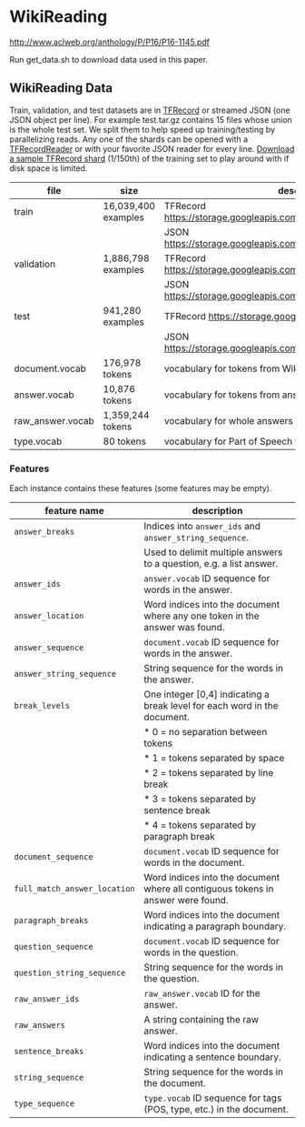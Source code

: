 # WikiReading

http://www.aclweb.org/anthology/P/P16/P16-1145.pdf

Run get_data.sh to download data used in this paper.

## WikiReading Data

Train, validation, and test datasets are in [TFRecord](https://www.tensorflow.org/versions/r0.10/how_tos/reading_data/index.html#file-formats)
or streamed JSON (one JSON object per line). 
For example test.tar.gz contains 15 files whose union is the whole test set.
We split them to help speed up training/testing by parallelizing reads.
Any one of the shards can be opened with a [TFRecordReader](https://www.tensorflow.org/versions/r0.10/api_docs/python/io_ops.html#TFRecordReader)
or with your favorite JSON reader for every line.
[Download a sample TFRecord shard](https://storage.googleapis.com/wikireading/train-00000-of-00150) (1/150th) 
of the training set to play around with if disk space is limited.

| file             | size               | description                                                            |
|------------------|--------------------|------------------------------------------------------------------------|
| train            | 16,039,400 examples| TFRecord https://storage.googleapis.com/wikireading/train.tar.gz       |
|                  |                    | JSON https://storage.googleapis.com/wikireading/train.json.tar.gz      |
| validation       | 1,886,798 examples | TFRecord https://storage.googleapis.com/wikireading/validation.tar.gz  |
|                  |                    | JSON https://storage.googleapis.com/wikireading/validation.json.tar.gz |
| test             | 941,280 examples   | TFRecord https://storage.googleapis.com/wikireading/test.tar.gz        |
|                  |                    | JSON https://storage.googleapis.com/wikireading/test.json.tar.gz       |
| document.vocab   | 176,978 tokens     | vocabulary for tokens from Wikipedia documents                         |
| answer.vocab     | 10,876 tokens      | vocabulary for tokens from answers                                     |
| raw_answer.vocab | 1,359,244 tokens   | vocabulary for whole answers as they appear in WikiData                |
| type.vocab       | 80 tokens          | vocabulary for Part of Speech tags                                     |



### Features

Each instance contains these features (some features may be empty).

| feature name                 | description                                                                      |
|------------------------------|----------------------------------------------------------------------------------|
| `answer_breaks`              |  Indices into `answer_ids` and `answer_string_sequence`.                         |
|                              |  Used to delimit multiple answers to a question, e.g. a list answer.             |
| `answer_ids`                 | `answer.vocab` ID sequence for words in the answer.                              |
| `answer_location`            | Word indices into the document where any one token in the answer was found.      |
| `answer_sequence`            | `document.vocab` ID sequence for words in the answer.                            |
| `answer_string_sequence`     | String sequence for the words in the answer.                                     |
| `break_levels`               | One integer [0,4] indicating a break level for each word in the document.        |
|                              | * 0 = no separation between tokens                                               |
|                              | * 1 = tokens separated by space                                                  |
|                              | * 2 = tokens separated by line break                                             |
|                              | * 3 = tokens separated by sentence break                                         |
|                              | * 4 = tokens separated by paragraph break                                        |
| `document_sequence`          | `document.vocab` ID sequence for words in the document.                          |
| `full_match_answer_location` | Word indices into the document where all contiguous tokens in answer were found. |
| `paragraph_breaks`           | Word indices into the document indicating a paragraph boundary.                  |
| `question_sequence`          | `document.vocab` ID sequence for words in the question.                          |
| `question_string_sequence`   | String sequence for the words in the question.                                   |
| `raw_answer_ids`             | `raw_answer.vocab` ID for the answer.                                            |
| `raw_answers`                | A string containing the raw answer.                                              |
| `sentence_breaks`            | Word indices into the document indicating a sentence boundary.                   |
| `string_sequence`            | String sequence for the words in the document.                                   |
| `type_sequence`              | `type.vocab` ID sequence for tags (POS, type, etc.) in the document.             |
